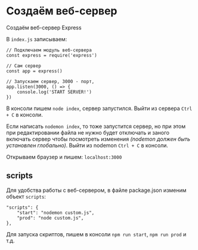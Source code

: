 # Создаём веб-сервер
Создаём веб-сервер Express

В `index.js` записываем:

    // Подключаем модуль веб-сервера
    const express = require('express')

    // Сам сервер
    const app = express()

    // Запускаем сервер, 3000 - порт, 
    app.listen(3000, () => {
        console.log('START SERVER!')
    })

В консоли пишем `node index`, сервер запустился. Выйти из сервера `Ctrl + C` в консоли.

Если написать `nodemon index`, то тоже запустится сервер, но при этом при редактировании файла не нужно будет отключать и заного включать сервер чтобы посмотреть изменения *(nodemon должен быть установлен глобально)*. Выйти из nodemon `Ctrl + C` в консоли.

Открываем браузер и пишем: `localhost:3000`

## scripts
Для удобства работы с веб-сервером, в файле package.json изменим объект `scripts`:

    "scripts": {
        "start": "nodemon custom.js",
        "prod": "node custom.js",
    },

Для запуска скриптов, пишем в консоли `npm run start`, `npm run prod` и т.д.
